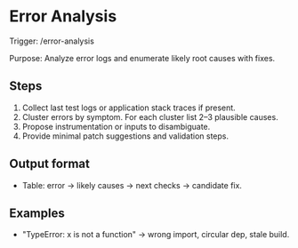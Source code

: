 # Error Analysis

Trigger: /error-analysis

Purpose: Analyze error logs and enumerate likely root causes with fixes.

## Steps

1. Collect last test logs or application stack traces if present.
2. Cluster errors by symptom. For each cluster list 2–3 plausible causes.
3. Propose instrumentation or inputs to disambiguate.
4. Provide minimal patch suggestions and validation steps.

## Output format

- Table: error → likely causes → next checks → candidate fix.

## Examples

- "TypeError: x is not a function" → wrong import, circular dep, stale build.
